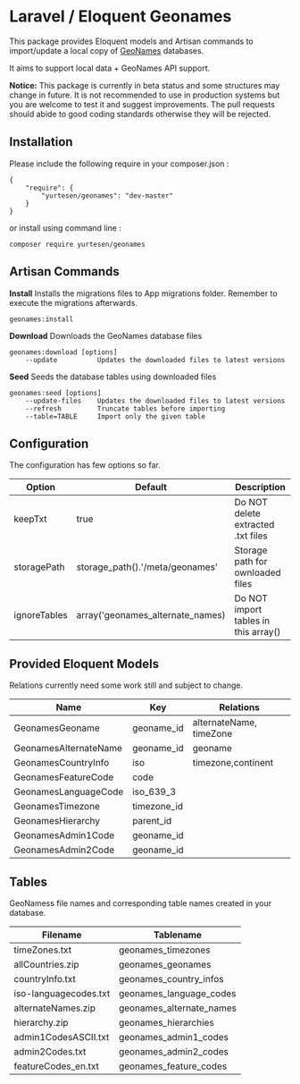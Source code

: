 # Laravel / Eloquent Geonames

This package provides Eloquent models and Artisan commands to import/update a local copy of [GeoNames](http://www.geonames.org/) databases.

It aims to support local data + GeoNames API support.

**Notice:** This package is currently in beta status and some structures may change in future. It is not recommended to use in production systems but you are welcome to test it and suggest improvements. The pull requests should abide to good coding standards otherwise they will be rejected.

## Installation

Please include the following require in your composer.json :

	{
	    "require": {
	        "yurtesen/geonames": "dev-master"
	    }
	}

or install using command line :

	composer require yurtesen/geonames

## Artisan Commands

**Install**
Installs the migrations files to App migrations folder. Remember to execute the migrations afterwards.

	geonames:install

**Download**
  Downloads the GeoNames database files
  
	geonames:download [options]
		--update          Updates the downloaded files to latest versions

**Seed**
Seeds the database tables using downloaded files 

	geonames:seed [options]
		--update-files    Updates the downloaded files to latest versions
		--refresh         Truncate tables before importing
		--table=TABLE     Import only the given table    

## Configuration
The configuration has few options so far.

| Option     | Default                        | Description                        |
|------------|--------------------------------|------------------------------------|
|keepTxt     |true                            |Do NOT delete extracted .txt files  |
|storagePath |storage_path().'/meta/geonames' |Storage path for ownloaded files    |
|ignoreTables|array('geonames_alternate_names)|Do NOT import tables in this array()|

## Provided Eloquent Models
Relations currently need some work still and subject to change.

| Name                | Key       |Relations              |
|---------------------|-----------|-----------------------|
|GeonamesGeoname      |geoname_id |alternateName, timeZone|
|GeonamesAlternateName|geoname_id |geoname                |
|GeonamesCountryInfo  |iso        |timezone,continent     |
|GeonamesFeatureCode  |code       |                       |
|GeonamesLanguageCode |iso_639_3  |                       |
|GeonamesTimezone     |timezone_id|                       |
|GeonamesHierarchy    |parent_id  |                       |
|GeonamesAdmin1Code   |geoname_id |                       |
|GeonamesAdmin2Code   |geoname_id |                       |

## Tables
GeoNamess file names and corresponding table names created in your database.

|Filename             |Tablename                |
|---------------------|-------------------------|
|timeZones.txt        |geonames_timezones       |
|allCountries.zip     |geonames_geonames        |
|countryInfo.txt      |geonames_country_infos   |
|iso-languagecodes.txt|geonames_language_codes  |
|alternateNames.zip   |geonames_alternate_names |
|hierarchy.zip        |geonames_hierarchies     |
|admin1CodesASCII.txt |geonames_admin1_codes    |
|admin2Codes.txt      |geonames_admin2_codes    |
|featureCodes_en.txt  |geonames_feature_codes   |
